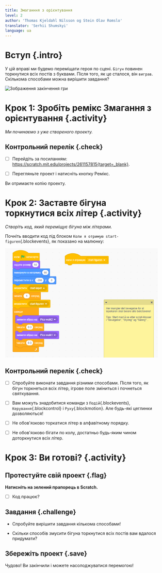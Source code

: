 ```yaml
---
title: Змаганння з орієнтування
level: 2
author: 'Thomas Kjeldahl Nilsson og Stein Olav Romslo'
translator: 'Serhii Shumskyi'
language: ua
---
```



# Вступ {.intro}

У цій вправі ми будемо переміщати героя по сцені. `Бігун` повинен торкнутися всіх постів з буквами. 
Після того, як це сталося, він `виграв`. Скількома способами можна вирішити завдання?


![Зображення закінчення гри](orienteringslop.png)


# Крок 1: Зробіть ремікс Змагання з орієнтування {.activity}

*Ми починаємо з уже створеного проекту.*

## Контрольний перелік {.check}

- [ ] Перейдіть за посиланням:
  https://scratch.mit.edu/projects/261157815{target=_blank}.

- [ ] Перегляньте проект і натисніть кнопку Ремікс.

Ви отримаєте копію проекту.

# Крок 2: Заставте бігуна торкнутися всіх літер {.activity}

*Створіть код, який переміщує бігуна між літерами.*

Почніть вводити код під блоком `Коли я отримую start-figuren`{.blockevents},
як показано на малюнку:

![Зображенння з кодом в проекті](kode_ua.png)

## Контрольний перелік {.check}

- [ ] Спробуйте виконати завдання різними способами.
      Після того, як бігун торкнеться всіх літер, ігрове поле  зміниться і почнеться святкування.

- [ ] Вам можуть знадобитися команди з `Подій`{.blockevents},
      `Керування`{.blockcontrol} і `Руху`{.blockmotion}. Але будь-які цеглинки дозволяються!

- [ ] Не обов'язково торкатися літер в алфавітному порядку. 

- [ ] Не обов'язково бігати по колу, достатньо будь-яким чином доторкнутися всіх літер.

# Крок 3: Ви готові? {.activity}

## Протестуйте свій проект {.flag}

__Натисніть на зелений прапорець в Scratch.__

- [ ] Код працює?

## Завдання {.challenge}

* Спробуйте вирішити завдання кількома способами!

* Скільки способів змусити бігуна торкнутися всіх постів вам вдалося придумати?

## Збережіть проект {.save}

Чудово! Ви закінчили і можете насолоджуватися перемогою!
